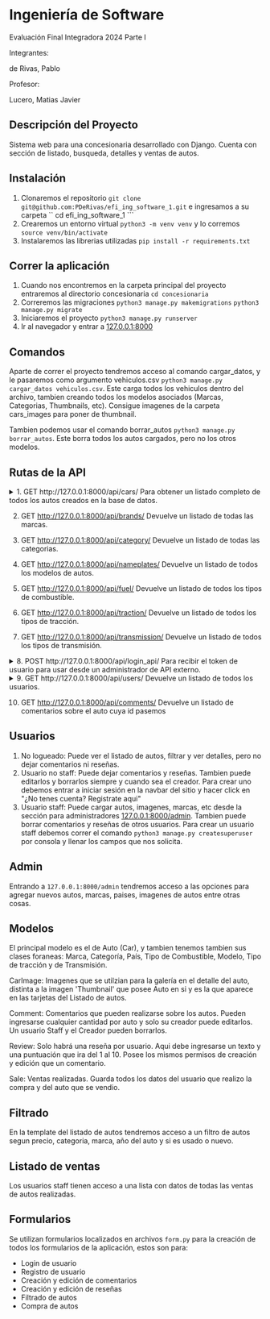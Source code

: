 # Ingeniería de Software

Evaluación Final Integradora 2024 Parte I

Integrantes:

de Rivas, Pablo

Profesor:

Lucero, Matias Javier

## Descripción del Proyecto

Sistema web para una concesionaria desarrollado con Django. Cuenta con sección de listado, busqueda, detalles y ventas de autos.

## Instalación

1. Clonaremos el repositorio ``` git clone git@github.com:PDeRivas/efi_ing_software_1.git ``` e ingresamos a su carpeta `` cd efi_ing_software_1 ```
2. Crearemos un entorno virtual ``` python3 -m venv venv ``` y lo corremos ``` source venv/bin/activate ```
3. Instalaremos las librerias utilizadas ``` pip install -r requirements.txt ```

## Correr la aplicación

1. Cuando nos encontremos en la carpeta principal del proyecto entraremos al directorio concesionaria ``` cd concesionaria ```
2. Correremos las migraciones ``` python3 manage.py makemigrations ``` ``` python3 manage.py migrate ```
3. Iniciaremos el proyecto ``` python3 manage.py runserver ```
4. Ir al navegador y entrar a [127.0.0.1:8000](http://127.0.0.1:8000/)

## Comandos

Aparte de correr el proyecto tendremos acceso al comando cargar_datos, y le pasaremos como argumento vehiculos.csv ``` python3 manage.py cargar_datos vehiculos.csv ```. Este carga todos los vehiculos dentro del archivo, tambien creando todos los modelos asociados (Marcas, Categorias, Thumbnails, etc). Consigue imagenes de la carpeta cars_images para poner de thumbnail.

Tambien podemos usar el comando borrar_autos ``` python3 manage.py borrar_autos ```. Este borra todos los autos cargados, pero no los otros modelos.

## Rutas de la API

<details>
  <summary>1. GET http://127.0.0.1:8000/api/cars/ Para obtener un listado completo de todos los autos creados en la base de datos.</summary>
  
   ### Devuelve los siguientes elementos de cada auto:
  
   id
   
   Year (año)
   
   Brand (marca) anidado del modelo marca.
   
   Category (categoría) anidado del modelo categoría.
   
   Country (país) anidado del modelo país.
   
   Fuel (combustible) anidado del modelo combustible.
   
   Nameplate (modelo) anidado del modelo "Modelo" (El nombre nameplate no significa exactamente modelo, pero usar el nombre Model crea problemas con la clase Model de Django).
   
   Traction (tracción) anidado del modelo tracción.
   
   Transmission (transmisión) anidado del modelo transmisión.
   
   Used (usado).
   
   Km (kilometros).
   
   Cylinders (cilindrado).
   
   Price (precio).
   
   Sold (vendido).
</details>

2. GET http://127.0.0.1:8000/api/brands/ Devuelve un listado de todas las marcas.

3. GET http://127.0.0.1:8000/api/category/ Devuelve un listado de todas las categorias.

4. GET http://127.0.0.1:8000/api/nameplates/ Devuelve un listado de todos los modelos de autos.

5. GET http://127.0.0.1:8000/api/fuel/ Devuelve un listado de todos los tipos de combustible.

6. GET http://127.0.0.1:8000/api/traction/ Devuelve un listado de todos los tipos de tracción.

7. GET http://127.0.0.1:8000/api/transmission/ Devuelve un listado de todos los tipos de transmisión.

<details>

<summary>8. POST http://127.0.0.1:8000/api/login_api/ Para recibir el token de usuario para usar desde un administrador de API externo.</summary>

  Necesitamos enviar los siguientes datos:
  
  "username" Nombre de usuario

  "password" Contraseña

  Nos devuelve un token, para usarlo en los sitios que necesite autenticación enviaremos:

  Header ``` Authorization ``` valor ``` Token [nuestro token] ```
</details>
  
<details>

<summary>9. GET http://127.0.0.1:8000/api/users/ Devuelve un listado de todos los usuarios.</summary>

Necesitamos habernos logeado en la sesión actual en el navegador o enviar el Token de usuario en la API. Tambien podemos crear usuarios mediante el método POST:

  1. "username" Nombre del usuario a crear. No puede repetirse con uno ya existente.
  
  2. "password": Contraseña del nuevo usuario.
  
  3. "first_name" Nombre

  4. "last_name" Apellido

  5. "email" Mail del nuevo usuario. Tampoco puede repetirse. 
</details>

10. GET http://127.0.0.1:8000/api/comments/<carid> Devuelve un listado de comentarios sobre el auto cuya id pasemos

## Usuarios

1. No logueado: Puede ver el listado de autos, filtrar y ver detalles, pero no dejar comentarios ni reseñas.
2. Usuario no staff: Puede dejar comentarios y reseñas. Tambien puede editarlos y borrarlos siempre y cuando sea el creador. Para crear uno debemos entrar a iniciar sesión en la navbar del sitio y hacer click en "¿No tenes cuenta? Registrate aqui"
3. Usuario staff: Puede cargar autos, imagenes, marcas, etc desde la sección para administradores [127.0.0.1:8000/admin](http://127.0.0.1:8000/admin). Tambien puede borrar comentarios y reseñas de otros usuarios. Para crear un usuario staff debemos correr el comando ``` python3 manage.py createsuperuser ``` por consola y llenar los campos que nos solicita.

## Admin

Entrando a ``` 127.0.0.1:8000/admin ``` tendremos acceso a las opciones para agregar nuevos autos, marcas, paises, imagenes de autos entre otras cosas.

## Modelos

El principal modelo es el de Auto (Car), y tambien tenemos tambien sus clases foraneas: Marca, Categoría, País, Tipo de Combustible, Modelo, Tipo de tracción y de Transmisión.

CarImage: Imagenes que se utilzian para la galería en el detalle del auto, distinta a la imagen 'Thumbnail' que posee Auto en si y es la que aparece en las tarjetas del Listado de autos.

Comment: Comentarios que pueden realizarse sobre los autos. Pueden ingresarse cualquier cantidad por auto y solo su creador puede editarlos. Un usuario Staff y el Creador pueden borrarlos.

Review: Solo habrá una reseña por usuario. Aqui debe ingresarse un texto y una puntuación que ira del 1 al 10. Posee los mismos permisos de creación y edición que un comentario.

Sale: Ventas realizadas. Guarda todos los datos del usuario que realizo la compra y del auto que se vendio.

## Filtrado

En la template del listado de autos tendremos acceso a un filtro de autos segun precio, categoria, marca, año del auto y si es usado o nuevo.

## Listado de ventas

Los usuarios staff tienen acceso a una lista con datos de todas las ventas de autos realizadas.

## Formularios

Se utilizan formularios localizados en archivos ``` form.py ``` para la creación de todos los formularios de la aplicación, estos son para:
* Login de usuario
* Registro de usuario
* Creación y edición de comentarios
* Creación y edición de reseñas
* Filtrado de autos
* Compra de autos
